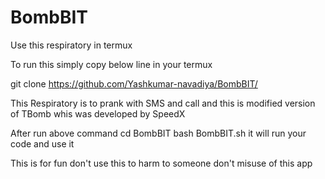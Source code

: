# BombBIT
Use this respiratory in termux

To run this simply copy below line in your termux

git clone https://github.com/Yashkumar-navadiya/BombBIT/

This Respiratory is to prank with SMS and call and this is modified version of TBomb whis was developed by SpeedX

After run above command 
cd  BombBIT
bash BombBIT.sh
it will run your code and use it

This is for fun don't use this to harm to someone don't misuse of this app
